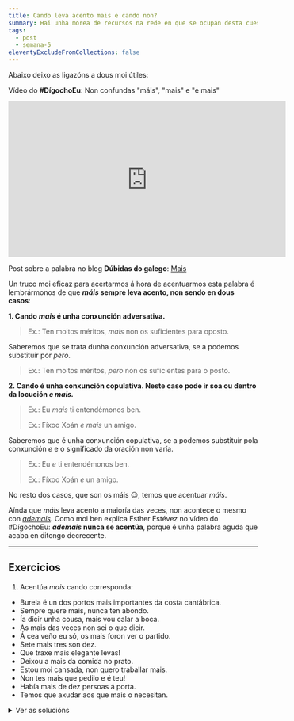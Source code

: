 ```yaml
---
title: Cando leva acento mais e cando non?
summary: Hai unha morea de recursos na rede en que se ocupan desta cuestión.
tags:
  - post
  - semana-5
eleventyExcludeFromCollections: false
---
```

Abaixo deixo as ligazóns a dous moi útiles:

Vídeo do **\#DígochoEu**: Non confundas "máis", "mais" e "e mais"

<iframe width="560" height="315" src="https://www.youtube.com/embed/x69KcvDzAyY" frameborder="0" allow="accelerometer; autoplay; encrypted-media; gyroscope; picture-in-picture" allowfullscreen></iframe>

Post sobre a palabra no blog **Dúbidas do galego**: [Mais](https://dubidasdogalego.wordpress.com/2012/05/28/mais/)

Un truco moi eficaz para acertarmos á hora de acentuarmos esta palabra é lembrármonos de que ***máis* sempre leva acento, non sendo en dous casos**:

**1. Cando *mais* é unha conxunción adversativa.**

> Ex.: Ten moitos méritos, *mais* non os suficientes para oposto.

Saberemos que se trata dunha conxunción adversativa, se a podemos substituír por *pero*.

> Ex.: Ten moitos méritos, *pero* non os suficientes para o posto.

**2. Cando é unha conxunción copulativa. Neste caso pode ir soa ou dentro da locución *e mais.***

> Ex.: Eu *mais* ti entendémonos ben.
>
> Ex.: Fíxoo Xoán *e mais* un amigo.

Saberemos que é unha conxunción copulativa, se a podemos substituír pola conxunción *e* e o significado da oración non varía.

> Ex.: Eu *e* ti entendémonos ben. 
>
> Ex.: Fíxoo Xoán *e* un amigo.

No resto dos casos, que son os máis 😉, temos que acentuar *máis*.

Aínda que *máis* leva acento a maioría das veces, non acontece o mesmo con *[ademais](http://www.crtvg.es/informativos/non-escribas-ademais).* Como moi ben explica Esther Estévez no vídeo do #DígochoEu: ***ademais* nunca se acentúa**, porque é unha palabra aguda que acaba en ditongo decrecente.

- - -

## Exercicios

1. Acentúa *mais* cando corresponda:

* Burela é un dos portos mais importantes da costa cantábrica.
* Sempre quere mais, nunca ten abondo.
* Ía dicir unha cousa, mais vou calar a boca.
* As mais das veces non sei o que dicir.
* Á cea veño eu só, os mais foron ver o partido.
* Sete mais tres son dez.
* Que traxe mais elegante levas!
* Deixou a mais da comida no prato.
* Estou moi cansada, non quero traballar mais.
* Non tes mais que pedilo e é teu!
* Había mais de dez persoas á porta.
* Temos que axudar aos que mais o necesitan.

<details>
<summary>Ver as solucións</summary>

* Burela é un dos portos **máis** importantes da costa cantábrica.
* Sempre quere **máis**, nunca ten abondo.
* Ía dicir unha cousa, **mais** vou calar a boca.
* As **máis** das veces non sei o que dicir.
* Á cea veño eu só, os **máis** foron ver o partido.
* Sete **máis** tres son dez.
* Que traxe **máis** elegante levas!
* Deixou a **máis** da comida no prato.
* Estou moi cansada, non quero traballar **máis**.
* Non tes **máis** que pedilo e é teu!
* Había **máis** de dez persoas á porta.
* Temos que axudar aos que **máis** o necesitan.

</details>